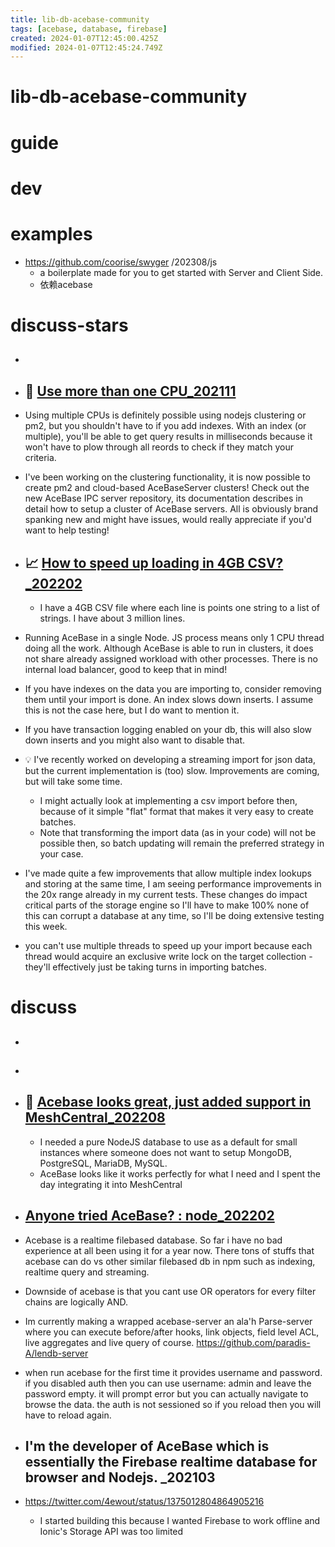 ```yaml
---
title: lib-db-acebase-community
tags: [acebase, database, firebase]
created: 2024-01-07T12:45:00.425Z
modified: 2024-01-07T12:45:24.749Z
---
```


# lib-db-acebase-community

# guide

# dev

# examples

- https://github.com/coorise/swyger /202308/js
  - a boilerplate made for you to get started with Server and Client Side.
  - 依赖acebase
# discuss-stars
- ## 

- ## 🔀 [Use more than one CPU_202111](https://github.com/appy-one/acebase/issues/49)
- Using multiple CPUs is definitely possible using nodejs clustering or pm2, but you shouldn't have to if you add indexes. With an index (or multiple), you'll be able to get query results in milliseconds because it won't have to plow through all reords to check if they match your criteria.

- I've been working on the clustering functionality, it is now possible to create pm2 and cloud-based AceBaseServer clusters!
Check out the new AceBase IPC server repository, its documentation describes in detail how to setup a cluster of AceBase servers. All is obviously brand spanking new and might have issues, would really appreciate if you'd want to help testing!

- ## 📈 [How to speed up loading in 4GB CSV?_202202](https://github.com/appy-one/acebase/issues/65)
  - I have a 4GB CSV file where each line is points one string to a list of strings. I have about 3 million lines.

- Running AceBase in a single Node. JS process means only 1 CPU thread doing all the work. Although AceBase is able to run in clusters, it does not share already assigned workload with other processes. There is no internal load balancer, good to keep that in mind!
- If you have indexes on the data you are importing to, consider removing them until your import is done. An index slows down inserts. I assume this is not the case here, but I do want to mention it.
- If you have transaction logging enabled on your db, this will also slow down inserts and you might also want to disable that.
- 💡 I've recently worked on developing a streaming import for json data, but the current implementation is (too) slow. Improvements are coming, but will take some time. 
  - I might actually look at implementing a csv import before then, because of it simple "flat" format that makes it very easy to create batches. 
  - Note that transforming the import data (as in your code) will not be possible then, so batch updating will remain the preferred strategy in your case.

- I've made quite a few improvements that allow multiple index lookups and storing at the same time, I am seeing performance improvements in the 20x range already in my current tests. These changes do impact critical parts of the storage engine so I'll have to make 100% none of this can corrupt a database at any time, so I'll be doing extensive testing this week.

- you can't use multiple threads to speed up your import because each thread would acquire an exclusive write lock on the target collection - they'll effectively just be taking turns in importing batches.
# discuss
- ## 

- ## 

- ## 🌰 [Acebase looks great, just added support in MeshCentral_202208](https://github.com/appy-one/acebase/issues/137)
  - I needed a pure NodeJS database to use as a default for small instances where someone does not want to setup MongoDB, PostgreSQL, MariaDB, MySQL. 
  - AceBase looks like it works perfectly for what I need and I spent the day integrating it into MeshCentral

- ## [Anyone tried AceBase? : node_202202](https://www.reddit.com/r/node/comments/snsr3z/anyone_tried_acebase/)
- Acebase is a realtime filebased database. So far i have no bad experience at all been using it for a year now. There tons of stuffs that acebase can do vs other similar filebased db in npm such as indexing, realtime query and streaming.
- Downside of acebase is that you cant use OR operators for every filter chains are logically AND. 
- Im currently making a wrapped acebase-server an ala'h Parse-server where you can execute before/after hooks, link objects, field level ACL, live aggregates and live query of course. https://github.com/paradis-A/lendb-server

- when run acebase for the first time it provides username and password. if you disabled auth then you can use username: admin and leave the password empty. it will prompt error but you can actually navigate to browse the data. the auth is not sessioned so if you reload then you will have to reload again. 

- ## I'm the developer of AceBase which is essentially the Firebase realtime database for browser and Nodejs. _202103
- https://twitter.com/4ewout/status/1375012804864905216
  - I started building this because I wanted Firebase to work offline and Ionic's Storage API was too limited
